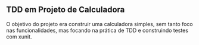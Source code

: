 ## TDD em Projeto de Calculadora 

O objetivo do projeto era construir uma calculadora simples, sem tanto foco nas funcionalidades, mas focando na prática de TDD e construindo testes com xunit.
